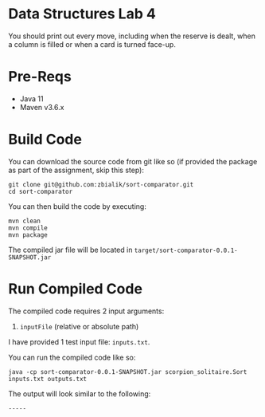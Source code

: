 # Data Structures Lab 4

<TBD>

You should print out every move, including when the reserve is dealt, when a column is filled or when a card is turned face-up.  

# Pre-Reqs
* Java 11
* Maven v3.6.x

# Build Code

You can download the source code from git like so (if provided the package as part of the assignment, skip this step):

```
git clone git@github.com:zbialik/sort-comparator.git
cd sort-comparator
```

You can then build the code by executing:

```
mvn clean
mvn compile
mvn package
```

The compiled jar file will be located in `target/sort-comparator-0.0.1-SNAPSHOT.jar`


# Run Compiled Code

The compiled code requires 2 input arguments:
1. `inputFile` (relative or absolute path)

I have provided 1 test input file: `inputs.txt`.

You can run the compiled code like so:

```
java -cp sort-comparator-0.0.1-SNAPSHOT.jar scorpion_solitaire.Sort inputs.txt outputs.txt
```

The output will look similar to the following:

```
-----
```


